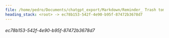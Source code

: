 ```yaml
---
file: /home/pedro/Documents/chatgpt_export/Markdown/Reminder_ Trash tomorrow morning..md
heading_stack: <root> -> ec78b153-542f-4e90-b95f-87472b3678d7
---
```

###### ec78b153-542f-4e90-b95f-87472b3678d7
